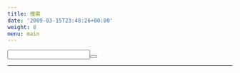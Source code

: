 ```yaml
---
title: 搜索
date: '2009-03-15T23:48:26+00:00'
weight: 8
menu: main
---
```


  <link rel="stylesheet" href="https://cdn.jsdelivr.net/instantsearch.js/1/instantsearch.min.css" />
  <style>
  article.preview {
    width: 100%;
  }
  .input-group {
    display: table;
  }
  .input-group .form-control, .input-group-addon, .input-group-btn {
    display: table-cell;
  }
  </style>


  <section class="">
    <div class="searchbox-container">
      <div class="input-group">
        <input type="text" class="form-control" id="q" />
        <span class="input-group-btn">
          <button onclick='search.helper.search();'><i class="fa fa-search"></i></button>
        </span>
      </div>
    </div>
    <div id="stats"></div>
    <hr />
    <div id="hits"></div>
    <div id="pagination"></div>
  </section>

  <script src="https://cdn.jsdelivr.net/instantsearch.js/1/instantsearch.min.js"></script>

  <script src="/js/search.js"></script>

